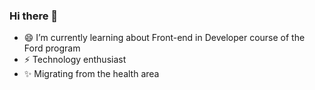 ### Hi there 👋

- 😄 I’m currently learning about Front-end in Developer course of the Ford <Enter> program
- ⚡ Technology enthusiast
- ✨ Migrating from the health area

<!--
**luanatiuma/luanatiuma** is a ✨ _special_ ✨ repository because its `README.md` (this file) appears on your GitHub profile.

Here are some ideas to get you started:

- 🔭 I’m currently working on ...
- 🌱 I’m currently learning ...
- 👯 I’m looking to collaborate on ...
- 🤔 I’m looking for help with ...
- 💬 Ask me about ...
- 📫 How to reach me: ...
- 😄 Pronouns: ...
- ⚡ Fun fact: ...
-->
